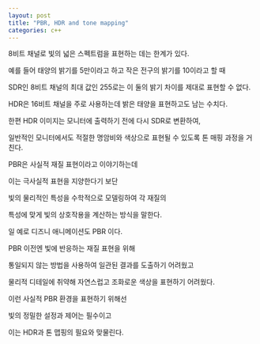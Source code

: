 ```yaml
---
layout: post
title: "PBR, HDR and tone mapping"
categories: c++
---
```


<!-- begin_excerpt -->

8비트 채널로 빛의 넓은 스펙트럼을 표현하는 데는 한계가 있다.

<!-- end_excerpt -->

예를 들어 태양의 밝기를 5만이라고 하고 작은 전구의 밝기를 10이라고 할 때

SDR인 8비트 채널의 최대 값인 255로는 이 둘의 밝기 차이를 제대로 표현할 수 없다.

HDR은 16비트 채널을 주로 사용하는데 밝은 태양을 표현하고도 남는 수치다.

한편 HDR 이미지는 모니터에 출력하기 전에 다시 SDR로 변환하여, 

일반적인 모니터에서도 적절한 명암비와 색상으로 표현될 수 있도록 톤 매핑 과정을 거친다.


PBR은 사실적 재질 표현이라고 이야기하는데

이는 극사실적 표현을 지양한다기 보단

빛의 물리적인 특성을 수학적으로 모델링하여 각 재질의

특성에 맞게 빛의 상호작용을 계산하는 방식을 말한다.

일 예로 디즈니 애니메이션도 PBR 이다.


PBR 이전엔 빛에 반응하는 재질 표현을 위해

통일되지 않는 방법을 사용하여 일관된 결과를 도출하기 어려웠고

물리적 디테일에 취약해 자연스럽고 조화로운 색상을 표현하기 어려웠다.


이런 사실적 PBR 환경을 표현하기 위해선

빛의 정밀한 설정과 제어는 필수이고

이는 HDR과 톤 맵핑의 필요와 맞물린다.

